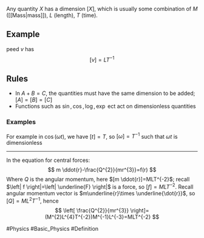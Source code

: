 Any quantity $X$ has a dimension $[X]$, which is usually some combination of $M$ ([[Mass|mass]]), $L$ (length), $T$ (time).
## Example
peed $v$ has
$$
[v]=LT^{-1}
$$
## Rules
- In $A+B=C$, the quantities must have the same dimension to be added; $[A]=[B]=[C]$
- Functions such as $\sin,\cos,\log,\exp$ ect act on dimensionless quantities
### Examples
For example in $\cos(\omega t)$, we have $[t]=T$, so $[\omega]=T^{-1}$ such that $\omega t$ is dimensionless
___
In the equation for central forces:
$$
m  \ddot{r}-\frac{Q^{2}}{mr^{3}}=f(r)
$$
Where $Q$ is the angular momentum, here $[m  \ddot{r}]=MLT^{-2}$; recall $\left| f \right|=\left| \underline{F} \right|$ is a force, so $[f]=MLT^{-2}$. Recall angular momentum vector is $m\underline{r}\times   \underline{\dot{r}}$, so $[Q]=ML^{2}T^{-1}$, hence
$$
\left[ \frac{Q^{2}}{mr^{3}} \right]=(M^{2}L^{4}T^{-2})M^{-1}L^{-3}=MLT^{-2}
$$

#Physics #Basic_Physics #Definition

